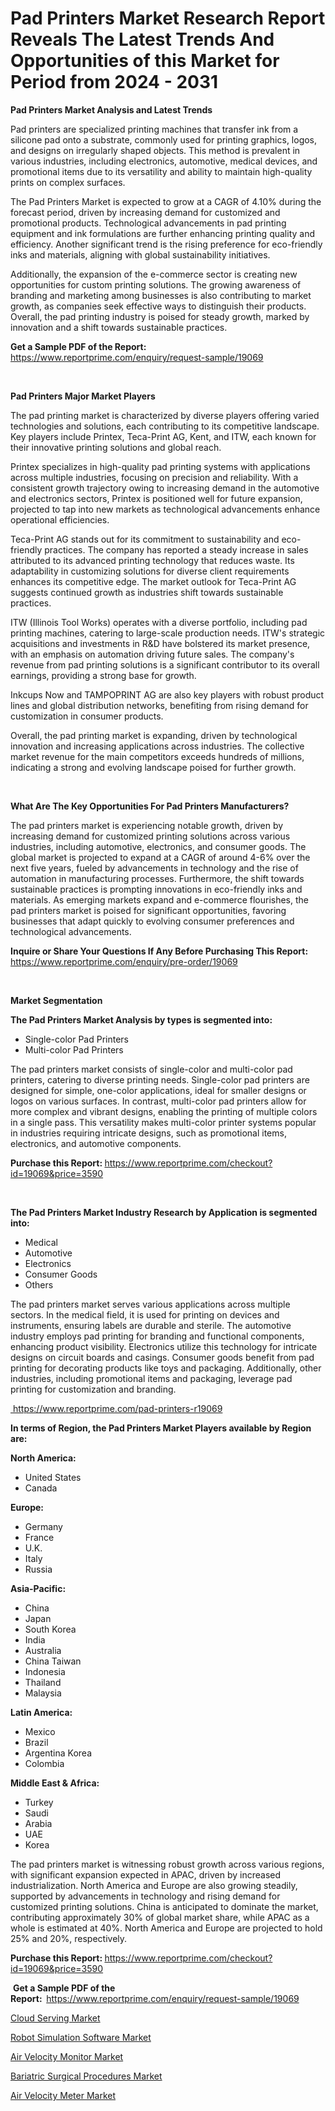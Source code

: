 <p><h1>Pad Printers Market Research Report Reveals The Latest Trends And Opportunities of this Market for Period from 2024 - 2031</h1></p><p><strong>Pad Printers Market Analysis and Latest Trends</strong></p>
<p><p>Pad printers are specialized printing machines that transfer ink from a silicone pad onto a substrate, commonly used for printing graphics, logos, and designs on irregularly shaped objects. This method is prevalent in various industries, including electronics, automotive, medical devices, and promotional items due to its versatility and ability to maintain high-quality prints on complex surfaces.</p><p>The Pad Printers Market is expected to grow at a CAGR of 4.10% during the forecast period, driven by increasing demand for customized and promotional products. Technological advancements in pad printing equipment and ink formulations are further enhancing printing quality and efficiency. Another significant trend is the rising preference for eco-friendly inks and materials, aligning with global sustainability initiatives. </p><p>Additionally, the expansion of the e-commerce sector is creating new opportunities for custom printing solutions. The growing awareness of branding and marketing among businesses is also contributing to market growth, as companies seek effective ways to distinguish their products. Overall, the pad printing industry is poised for steady growth, marked by innovation and a shift towards sustainable practices.</p></p>
<p><strong>Get a Sample PDF of the Report:&nbsp;</strong> <a href="https://www.reportprime.com/enquiry/request-sample/19069?utm_campaign=13&utm_medium=2&utm_source=Github&utm_content=ia&utm_term=22112024&utm_id=pad-printers">https://www.reportprime.com/enquiry/request-sample/19069</a></p>
<p>&nbsp;</p>
<p><strong>Pad Printers Major Market Players</strong></p>
<p><p>The pad printing market is characterized by diverse players offering varied technologies and solutions, each contributing to its competitive landscape. Key players include Printex, Teca-Print AG, Kent, and ITW, each known for their innovative printing solutions and global reach.</p><p>Printex specializes in high-quality pad printing systems with applications across multiple industries, focusing on precision and reliability. With a consistent growth trajectory owing to increasing demand in the automotive and electronics sectors, Printex is positioned well for future expansion, projected to tap into new markets as technological advancements enhance operational efficiencies.</p><p>Teca-Print AG stands out for its commitment to sustainability and eco-friendly practices. The company has reported a steady increase in sales attributed to its advanced printing technology that reduces waste. Its adaptability in customizing solutions for diverse client requirements enhances its competitive edge. The market outlook for Teca-Print AG suggests continued growth as industries shift towards sustainable practices.</p><p>ITW (Illinois Tool Works) operates with a diverse portfolio, including pad printing machines, catering to large-scale production needs. ITW's strategic acquisitions and investments in R&D have bolstered its market presence, with an emphasis on automation driving future sales. The company's revenue from pad printing solutions is a significant contributor to its overall earnings, providing a strong base for growth.</p><p>Inkcups Now and TAMPOPRINT AG are also key players with robust product lines and global distribution networks, benefiting from rising demand for customization in consumer products.</p><p>Overall, the pad printing market is expanding, driven by technological innovation and increasing applications across industries. The collective market revenue for the main competitors exceeds hundreds of millions, indicating a strong and evolving landscape poised for further growth.</p></p>
<p>&nbsp;</p>
<p><strong>What Are The Key Opportunities For Pad Printers Manufacturers?</strong></p>
<p><p>The pad printers market is experiencing notable growth, driven by increasing demand for customized printing solutions across various industries, including automotive, electronics, and consumer goods. The global market is projected to expand at a CAGR of around 4-6% over the next five years, fueled by advancements in technology and the rise of automation in manufacturing processes. Furthermore, the shift towards sustainable practices is prompting innovations in eco-friendly inks and materials. As emerging markets expand and e-commerce flourishes, the pad printers market is poised for significant opportunities, favoring businesses that adapt quickly to evolving consumer preferences and technological advancements.</p></p>
<p><strong>Inquire or Share Your Questions If Any Before Purchasing This Report:</strong> <a href="https://www.reportprime.com/enquiry/pre-order/19069?utm_campaign=13&utm_medium=2&utm_source=Github&utm_content=ia&utm_term=22112024&utm_id=pad-printers">https://www.reportprime.com/enquiry/pre-order/19069</a></p>
<p>&nbsp;</p>
<p><strong>Market Segmentation</strong></p>
<p><strong>The Pad Printers Market Analysis by types is segmented into:</strong></p>
<p><ul><li>Single-color Pad Printers</li><li>Multi-color Pad Printers</li></ul></p>
<p><p>The pad printers market consists of single-color and multi-color pad printers, catering to diverse printing needs. Single-color pad printers are designed for simple, one-color applications, ideal for smaller designs or logos on various surfaces. In contrast, multi-color pad printers allow for more complex and vibrant designs, enabling the printing of multiple colors in a single pass. This versatility makes multi-color printer systems popular in industries requiring intricate designs, such as promotional items, electronics, and automotive components.</p></p>
<p><strong>Purchase this Report:&nbsp;</strong><a href="https://www.reportprime.com/checkout?id=19069&price=3590&utm_campaign=13&utm_medium=2&utm_source=Github&utm_content=ia&utm_term=22112024&utm_id=pad-printers">https://www.reportprime.com/checkout?id=19069&price=3590</a></p>
<p>&nbsp;</p>
<p><strong>The Pad Printers Market Industry Research by Application is segmented into:</strong></p>
<p><ul><li>Medical</li><li>Automotive</li><li>Electronics</li><li>Consumer Goods</li><li>Others</li></ul></p>
<p><p>The pad printers market serves various applications across multiple sectors. In the medical field, it is used for printing on devices and instruments, ensuring labels are durable and sterile. The automotive industry employs pad printing for branding and functional components, enhancing product visibility. Electronics utilize this technology for intricate designs on circuit boards and casings. Consumer goods benefit from pad printing for decorating products like toys and packaging. Additionally, other industries, including promotional items and packaging, leverage pad printing for customization and branding.</p></p>
<p><a href="https://www.reportprime.com/pad-printers-r19069?utm_campaign=13&utm_medium=2&utm_source=Github&utm_content=ia&utm_term=22112024&utm_id=pad-printers">&nbsp;https://www.reportprime.com/pad-printers-r19069</a></p>
<p><strong>In terms of Region, the Pad Printers Market Players available by Region are:</strong></p>
<p>
    <p> <strong> North America: </strong>
        <ul>
            <li>United States</li>
            <li>Canada</li>
        </ul>
        </p> 
    <p> <strong> Europe: </strong>
        <ul>
            <li>Germany</li>
            <li>France</li>
            <li>U.K.</li>
            <li>Italy</li>
            <li>Russia</li>
        </ul>
        </p> 
    <p> <strong> Asia-Pacific: </strong>
        <ul>
            <li>China</li>
            <li>Japan</li>
            <li>South Korea</li>
            <li>India</li>
            <li>Australia</li>
            <li>China Taiwan</li>
            <li>Indonesia</li>
            <li>Thailand</li>
            <li>Malaysia</li>
        </ul>
        </p> 
    <p> <strong> Latin America: </strong>
        <ul>
            <li>Mexico</li>
            <li>Brazil</li>
            <li>Argentina Korea</li>
            <li>Colombia</li>
        </ul>
        </p> 
    <p> <strong> Middle East & Africa: </strong>
        <ul>
            <li>Turkey</li>
            <li>Saudi</li>
            <li>Arabia</li>
            <li>UAE</li>
            <li>Korea</li>
        </ul>
    </p>
    </p>
<p><p>The pad printers market is witnessing robust growth across various regions, with significant expansion expected in APAC, driven by increased industrialization. North America and Europe are also growing steadily, supported by advancements in technology and rising demand for customized printing solutions. China is anticipated to dominate the market, contributing approximately 30% of global market share, while APAC as a whole is estimated at 40%. North America and Europe are projected to hold 25% and 20%, respectively.</p></p>
<p><strong>Purchase this Report: </strong><a href="https://www.reportprime.com/checkout?id=19069&price=3590&utm_campaign=13&utm_medium=2&utm_source=Github&utm_content=ia&utm_term=22112024&utm_id=pad-printers">https://www.reportprime.com/checkout?id=19069&price=3590</a></p>
<p>&nbsp;<strong>Get a Sample PDF of the Report:&nbsp;&nbsp;</strong><a href="https://www.reportprime.com/enquiry/request-sample/19069?utm_campaign=13&utm_medium=2&utm_source=Github&utm_content=ia&utm_term=22112024&utm_id=pad-printers">https://www.reportprime.com/enquiry/request-sample/19069</a></p>
<p><strong></strong></p>
<p><p><a href="https://issuu.com/reportprime-2/docs/cloud-serving-market-size-2030.pptx_d4b77901a5e912?utm_campaign=13&utm_medium=2&utm_source=Github&utm_content=ia&utm_term=22112024&utm_id=pad-printers">Cloud Serving Market</a></p><p><a href="https://www.linkedin.com/pulse/in-depth-robot-simulation-software-market-analysis-4rnfc?utm_campaign=13&utm_medium=2&utm_source=Github&utm_content=ia&utm_term=22112024&utm_id=pad-printers">Robot Simulation Software Market</a></p><p><a href="https://github.com/MarciaRunte/Market-Research-Report-List-1/blob/main/air-velocity-monitor-market.md?utm_campaign=13&utm_medium=2&utm_source=Github&utm_content=ia&utm_term=22112024&utm_id=pad-printers">Air Velocity Monitor Market</a></p><p><a href="https://issuu.com/reportprime-2/docs/bariatric-surgical-procedures-marke_15301f88666dfc?utm_campaign=13&utm_medium=2&utm_source=Github&utm_content=ia&utm_term=22112024&utm_id=pad-printers">Bariatric Surgical Procedures Market</a></p><p><a href="https://github.com/Chiragrp22/Market-Research-Report-List-6/blob/main/air-velocity-meter-market.md?utm_campaign=13&utm_medium=2&utm_source=Github&utm_content=ia&utm_term=22112024&utm_id=pad-printers">Air Velocity Meter Market</a></p></p>